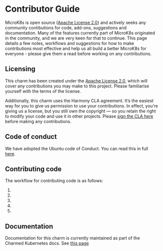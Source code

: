 # Contributor Guide

MicroK8s is open source ([Apache License 2.0](./LICENSE)) and actively seeks any community contibutions for code, add-ons, suggestions and documentation.
Many of the features currently part of MicroK8s originated in the community, and we are very keen for that to continue. This page details a few notes, 
workflows and suggestions for how to make contributions most effective and help us all build a better MicroK8s for everyone - please give them a read before
working on any contributions.

## Licensing

This charm has been created under the [Apache License 2.0](./LICENSE), which will cover any contributions you may make to this project. Please familiarise
yourself with the terms of the license.

Additionally, this charm uses the Harmony CLA agreement.  It’s the easiest way for you to give us permission to use your contributions. 
In effect, you’re giving us a license, but you still own the copyright — so you retain the right to modify your code and use it in
other projects. Please [sign the CLA here](https://ubuntu.com/legal/contributors/agreement) before making any contributions.

## Code of conduct
We have adopted the Ubuntu code of Conduct. You can read this in full [here](https://ubuntu.com/community/code-of-conduct).

## Contributing code

The workflow for contributing code is as follows:

1. 
2. 
3.
4. 
5. 

## Documentation

Documentation for this charm is currently maintained as part of the Charmed Kubernetes docs. See [this page](https://github.com/charmed-kubernetes/kubernetes-docs/blob/master/pages/k8s/charm-aws-integrator.md)
